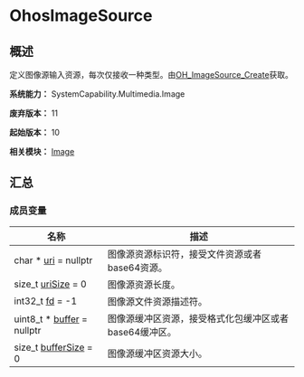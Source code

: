 # OhosImageSource


## 概述

定义图像源输入资源，每次仅接收一种类型。由[OH_ImageSource_Create](image.md#oh_imagesource_create)获取。

**系统能力：** SystemCapability.Multimedia.Image

**废弃版本：** 11

**起始版本：** 10

**相关模块：** [Image](image.md)


## 汇总


### 成员变量

| 名称 | 描述 | 
| -------- | -------- |
| char \* [uri](image.md#uri) = nullptr | 图像源资源标识符，接受文件资源或者base64资源。 |
| size_t [uriSize](image.md#urisize) = 0 | 图像源资源长度。 |
| int32_t [fd](image.md#fd) = -1 | 图像源文件资源描述符。 |
| uint8_t \* [buffer](image.md#buffer-12) = nullptr | 图像源缓冲区资源，接受格式化包缓冲区或者base64缓冲区。 |
| size_t [bufferSize](image.md#buffersize-12) = 0 | 图像源缓冲区资源大小。 |
